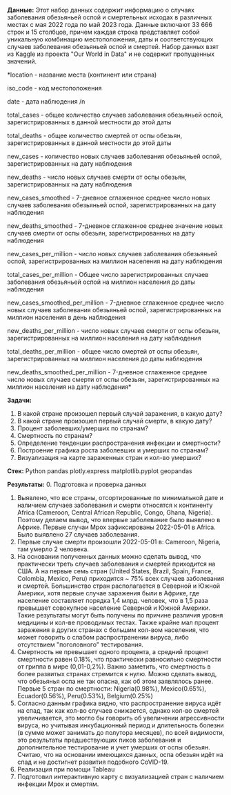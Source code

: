 __Данные:__
Этот набор данных содержит информацию о случаях заболевания обезьяньей оспой и смертельных исходах в различных местах с мая 2022 года по май 2023 года. Данные включают 33 666 строк и 15 столбцов, причем каждая строка представляет собой уникальную комбинацию местоположения, даты и соответствующих случаев заболевания обезьяньей оспой и смертей.
Набор данных взят из Kaggle из проекта "Our World in Data" и не содержит пропущенных значений.

*location - название места (континент или страна)

iso_code - код местоположения

date - дата наблюдения /n

total_cases - общее количество случаев заболевания обезьяньей оспой, зарегистрированных в данной местности до этой даты

total_deaths - общее количество смертей от оспы обезьян, зарегистрированных в данной местности до этой даты

new_cases - количество новых случаев заболевания обезьяньей оспой, зарегистрированных на дату наблюдения

new_deaths - число новых случаев смерти от оспы обезьян, зарегистрированных на дату наблюдения

new_cases_smoothed - 7-дневное сглаженное среднее число новых случаев заболевания обезьяньей оспой, зарегистрированных на дату наблюдения

new_deaths_smoothed - 7-дневное сглаженное среднее значение новых случаев смерти от оспы обезьян, зарегистрированных на дату наблюдения

new_cases_per_million - число новых случаев заболевания обезьяньей оспой, зарегистрированных на миллион населения на дату наблюдения

total_cases_per_million - Общее число зарегистрированных случаев заболевания обезьяньей оспой на миллион населения до даты наблюдения

new_cases_smoothed_per_million - 7-дневное сглаженное среднее число новых случаев заболевания обезьяньей оспой, зарегистрированных на миллион населения в день наблюдения

new_deaths_per_million - число новых случаев смерти от оспы обезьян, зарегистрированных на миллион населения на дату наблюдения

total_deaths_per_million - общее число смертей от оспы обезьян, зарегистрированных на миллион населения до даты наблюдения

new_deaths_smoothed_per_million - 7-дневное сглаженное среднее число новых случаев смерти от оспы обезьян, зарегистрированных на миллион населения на дату наблюдения*

__Задачи:__
1. В какой стране произошел первый случай заражения, в какую дату?
2. В какой стране произошел первый случай смерти, в какую дату?
3. Процент заболевших/умерших по странам?
4. Смертность по странам?
5. Определение тенденции распространения инфекции и смертности?
6. Построение графика роста заболевших и умерших по странам?
7. Визуализация на карте зараженных стран и кол-во умерших?

__Стек:__
Python
pandas
plotly.express
matplotlib.pyplot
geopandas

__Результаты:__
0. Подготовка и проверка данных
1. Выявлено, что все страны, отсортированные по минимальной дате и наличием случаев заболевания и смерти относятся к континенту Africa (Cameroon, Central African Republic, Congo, Ghana, Nigeria). Поэтому делаем вывод, что впервые заболевание было выявлено в Африке. Первые случаи Mpox зафиксированы 2022-05-01 в Africa. Было выявлено 27 случаев заболевания.
2. Первые случае смерти произошли 2022-05-01 в: Cameroon, Nigeria, там умерло 2 человека.
3. На основании полученных данных можно сделать вывод, что практически треть случаев заболевания и смертей приходится на США. А на первые семь стран (United States, Brazil, Spain, France, Colombia, Mexico, Peru) приходится ~ 75% всех случаев заболевания и смертей.
Большинство стран располагается в Северной и Южной Америки, хотя первые случае заражения были в Африке, где население составляет порядка 1,4 млрд. человек, что в 1,5 раза превышает совокупное население Северной и Южной Америки. Такие результаты могут быть получены по причине различия уровня медицины и кол-ве проводимых тестах. Также крайне мал процент заражения в других странах с большим кол-вом населения, что может говорить о слабом распространении вируса, либо отсутствием "поголовного" тестирования.
4. Смертность не превышает одного процента, а средний процент смертности равен 0.18%, что практически равносильно смертности от гриппа в мире (0,01-0,2%). Важно заметить, что смертность в более развитых странах стремится к нулю. Можно сделать вывод, что обезьянья оспа не так опасна, как об этом заявлялось ранее. Первые 5 стран по смертности: Nigeria(0.98%), Mexico(0.65%), Ecuador(0.56%), Peru(0.53%), Belgium(0.25%)
5. Согласно данным графика видно, что распространение вируса идёт на спад, так как кол-во случаев снижается, однако кол-во смертей увеличивается, это могло бы говорить об увеличении агрессивности вируса, но учитывая инкубационный период и длительность болезни (в сумме может занимать до полутора месяцев), по всей видимости, это результаты предшествующих пиков заболевания и дополнительное тестирование и учет умерших от оспы обезьян. Считаю, что на основании имеющихся данных, оспа обезьян идёт на спад и не достигнет развития подобного CoVID-19.
6. Реализация при помощи Tableau
7. Подготовил интерактивную карту с визуализацией стран с наличием инфекции Mpox и смертям.
